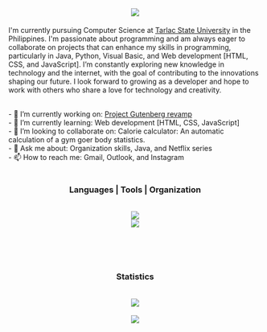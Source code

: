 <br>

<div>
  <h1 align="center"> <img src="https://readme-typing-svg.herokuapp.com/?font=Righteous&size=35&center=true&vCenter=true&width=500&height=70&duration=4000&lines=Hi+There!;+I'm+Angelo+!;" />
</h1>
  <p>
    I'm currently pursuing Computer Science at <a href="https://www.tsu.edu.ph/" target="_blank">Tarlac State University</a> in the Philippines. I'm passionate about programming and am always eager to collaborate on projects that can enhance my skills in programming, particularly in Java, Python, Visual Basic, and Web development [HTML, CSS, and JavaScript]. I’m constantly exploring new knowledge in technology and the internet, with the goal of contributing to the innovations shaping our future. I look forward to growing as a developer and hope to work with others who share a love for technology and creativity.
  </p>
</div>

</br>
- 🔭 I’m currently working on: <a href="https://github.com/shoichiideologies/project-gutenburg">Project Gutenberg revamp</a><br>
- 🌱 I’m currently learning: Web development [HTML, CSS, JavaScript]<br>
- 👯 I’m looking to collaborate on: Calorie calculator: An automatic calculation of a gym goer body statistics.<br>
- 💬 Ask me about: Organization skills, Java, and Netflix series<br>
- 📫 How to reach me: Gmail, Outlook, and Instagram<br>
</br>

<div width=200px>
  <h3 align="center"> Languages | Tools | Organization </h3><br/>
  <div align="center">
    <img src="https://skillicons.dev/icons?i=python,javascript,java,css,html,git,github,figma,notion,visualstudio" /><br>
    <img src="https://skillicons.dev/icons?i=vscode,azure,windows,apple,discord,dotnet,eclipse,gmail,linkedin,tailwind" /><br>
  </div>
</div>

<br/></br></br>

<div align="center">
  <h3 align="center">Statistics</h3></br>
  <img src="https://github-readme-stats.vercel.app/api?username=shoichiideologies&show_icons=true&theme=radical&border_radius=10&border_color=#7b7d7d7"><br></br>
  <img src="https://github-readme-stats.vercel.app/api/top-langs/?username=shoichiideologies&theme=radical&card_width=466px&border_radius=10">
</div>


<!--
**shoichiideologies/shoichiideologies** is a ✨ _special_ ✨ repository because its `README.md` (this file) appears on your GitHub profile.

Here are some ideas to get you started:

- 🔭 I’m currently working on ...
- 🌱 I’m currently learning ...
- 👯 I’m looking to collaborate on ...
- 🤔 I’m looking for help with ...
- 💬 Ask me about ...
- 📫 How to reach me: ...
- 😄 Pronouns: ...
- ⚡ Fun fact: ...
-->
